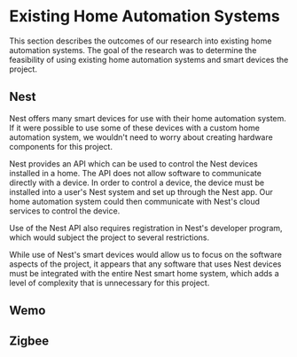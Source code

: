 # Existing Home Automation Systems

This section describes the outcomes of our research into existing home automation systems.
The goal of the research was to determine the feasibility of using  existing 
home automation systems and smart devices the project.

## Nest

Nest offers many smart devices for use with their home automation system. If it were 
possible to use some of these devices with a custom home automation system, we wouldn't 
need to worry about creating hardware components for this project.

Nest provides an API which can be used to control the Nest devices installed in a home.
The API does not allow software to communicate directly with a device. In order to control
a device, the device must be installed into a user's Nest system and set up through the 
Nest app. Our home automation system could then communicate with Nest's cloud services
to control the device.

Use of the Nest API also requires registration in Nest's developer program, which
would subject the project to several restrictions.

While use of Nest's smart devices would allow us to focus on the software aspects of 
the project, it appears that any software that uses Nest devices must be integrated 
with the entire Nest smart home system, which adds a level of complexity that is 
unnecessary for this project.

## Wemo

## Zigbee

